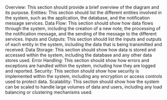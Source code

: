 Overview: This section should provide a brief overview of the diagram and its purpose.
Entities: This section should list the different entities involved in the system, such as the application, the database, and the notification message services.
Data Flow: This section should show how data flows through the system, including the creation of a new note, the processing of the notification message, and the sending of the message to the different services.
Inputs and Outputs: This section should list the inputs and outputs of each entity in the system, including the data that is being transmitted and received.
Data Storage: This section should show how data is stored and accessed within the system, including the database and any other data stores used.
Error Handling: This section should show how errors and exceptions are handled within the system, including how they are logged and reported.
Security: This section should show how security is implemented within the system, including any encryption or access controls used to protect data.
Scalability: This section should show how the system can be scaled to handle large volumes of data and users, including any load balancing or clustering mechanisms used.